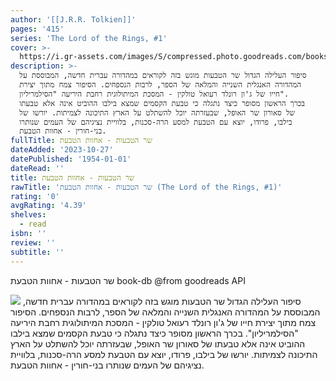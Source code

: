 ```yaml
---
author: '[[J.R.R. Tolkien]]'
pages: '415'
series: 'The Lord of the Rings, #1'
cover: >-
  https://i.gr-assets.com/images/S/compressed.photo.goodreads.com/books/1348911048l/16052823.jpg
description: >-
  סיפור העלילה הגדול שר הטבעות מוגש בזה לקוראים במהדורה עברית חדשה, המבוססת על
  המהדורה האנגלית השנייה והמלאה של הספר, לרבות הנספחים. הסיפור צמח מתוך יצירת
  חייו של ג'ון רונלד רעואל טולקין - המסכת המיתולוגית רחבת היריעה "הסילמריליון".
  בכרך הראשון מסופר כיצד נתגלה כי טבעת הקסמים שמצא בילבו ההוביט אינה אלא טבעתו
  של סאורון שר האופל, שבעזרתה יוכל להשתלט על הארץ התיכונה לצמיתות. יורשו של
  בילבו, פרודו, יוצא עם הטבעת למסע הרה-סכנות, בלוויית נציגיהם של העמים שנותרו
  בני-חורין - אחוות הטבעת.
fullTitle: שר הטבעות - אחוות הטבעת
dateAdded: '2023-10-27'
datePublished: '1954-01-01'
dateRead: ''
title: שר הטבעות - אחוות הטבעת
rawTitle: 'שר הטבעות - אחוות הטבעת (The Lord of the Rings, #1)'
rating: '0'
avgRating: '4.39'
shelves:
  - read
isbn: ''
review: ''
subtitle: ''
---
```

שר הטבעות - אחוות הטבעת book-db 
@from goodreads API

![](https:&#x2F;&#x2F;i.gr-assets.com&#x2F;images&#x2F;S&#x2F;compressed.photo.goodreads.com&#x2F;books&#x2F;1348911048l&#x2F;16052823.jpg)
סיפור העלילה הגדול שר הטבעות מוגש בזה לקוראים במהדורה עברית חדשה, המבוססת על המהדורה האנגלית השנייה והמלאה של הספר, לרבות הנספחים. הסיפור צמח מתוך יצירת חייו של ג&#39;ון רונלד רעואל טולקין - המסכת המיתולוגית רחבת היריעה &quot;הסילמריליון&quot;. בכרך הראשון מסופר כיצד נתגלה כי טבעת הקסמים שמצא בילבו ההוביט אינה אלא טבעתו של סאורון שר האופל, שבעזרתה יוכל להשתלט על הארץ התיכונה לצמיתות. יורשו של בילבו, פרודו, יוצא עם הטבעת למסע הרה-סכנות, בלוויית נציגיהם של העמים שנותרו בני-חורין - אחוות הטבעת.